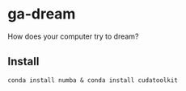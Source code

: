 # ga-dream
How does your computer try to dream?  

## Install  

```
conda install numba & conda install cudatoolkit
```
